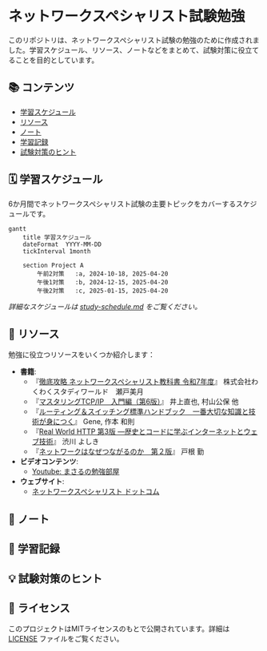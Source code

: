 # ネットワークスペシャリスト試験勉強

このリポジトリは、ネットワークスペシャリスト試験の勉強のために作成されました。学習スケジュール、リソース、ノートなどをまとめて、試験対策に役立てることを目的としています。

## 📚 コンテンツ

- [学習スケジュール](#学習スケジュール)
- [リソース](#リソース)
- [ノート](#ノート)
- [学習記録](#練習問題)
- [試験対策のヒント](#試験対策のヒント)

## 🗓 学習スケジュール

6か月間でネットワークスペシャリスト試験の主要トピックをカバーするスケジュールです。

```mermaid
gantt
    title 学習スケジュール
    dateFormat  YYYY-MM-DD
    tickInterval 1month

    section Project A
        午前2対策   :a, 2024-10-18, 2025-04-20
        午後1対策   :b, 2024-12-15, 2025-04-20
        午後2対策   :c, 2025-01-15, 2025-04-20
```

_詳細なスケジュールは [study-schedule.md](study-schedule.md) をご覧ください。_

## 📖 リソース

勉強に役立つリソースをいくつか紹介します：

- **書籍**:
  - 『[徹底攻略 ネットワークスペシャリスト教科書 令和7年度](https://book.impress.co.jp/books/1124101035)』 株式会社わくわくスタディワールド　瀬戸美月
  - 『[マスタリングTCP/IP　入門編（第6版）](https://www.ohmsha.co.jp/book/9784274224478/)』 井上直也, 村山公保 他
  - 『[ルーティング＆スイッチング標準ハンドブック　一番大切な知識と技術が身につく](https://www.sbcr.jp/product/4797380484/)』 Gene, 作本 和則
  - 『[Real World HTTP 第3版 ―歴史とコードに学ぶインターネットとウェブ技術](https://www.oreilly.co.jp/books/9784814400669/)』 渋川 よしき
  - 『[ネットワークはなぜつながるのか　第２版](https://bookplus.nikkei.com/atcl/catalog/07/P83110/)』 戸根 勤
- **ビデオコンテンツ**:
  - [Youtube: まさるの勉強部屋](https://www.youtube.com/channel/UCgBf5j2KIkFBm29Z7fYDG1A)
- **ウェブサイト**:
  - [ネットワークスペシャリスト ドットコム](https://www.nw-siken.com/)

## 📝 ノート


## 📝 学習記録


## 💡 試験対策のヒント

## 📄 ライセンス

このプロジェクトはMITライセンスのもとで公開されています。詳細は [LICENSE](LICENSE) ファイルをご覧ください。